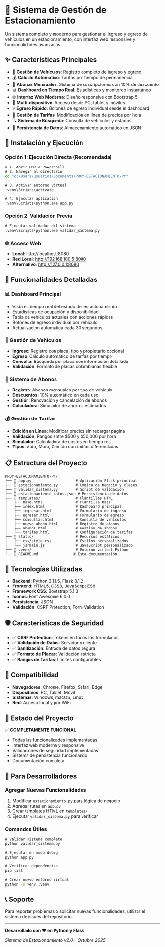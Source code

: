 # 🚗 Sistema de Gestión de Estacionamiento

Un sistema completo y moderno para gestionar el ingreso y egreso de vehículos en un estacionamiento, con interfaz web responsive y funcionalidades avanzadas.

## ✨ Características Principales

- 🚗 **Gestión de Vehículos**: Registro completo de ingreso y egreso
- 💰 **Cálculo Automático**: Tarifas por tiempo de permanencia
- 🎫 **Abonos Mensuales**: Sistema de suscripciones con 10% de descuento
- 📊 **Dashboard en Tiempo Real**: Estadísticas y monitoreo instantáneo  
- 🌐 **Interfaz Web Moderna**: Diseño responsive con Bootstrap 5
- 📱 **Multi-dispositivo**: Acceso desde PC, tablet y móviles
- ⚡ **Egreso Rápido**: Botones de egreso individual desde el dashboard
- 🔧 **Gestión de Tarifas**: Modificación en línea de precios por hora
- 🔍 **Sistema de Búsqueda**: Consulta de vehículos y estados
- 💾 **Persistencia de Datos**: Almacenamiento automático en JSON

## 🚀 Instalación y Ejecución

### Opción 1: Ejecución Directa (Recomendada)

```cmd
# 1. Abrir CMD o PowerShell
# 2. Navegar al directorio
cd "c:\Users\usuario1\Documents\PROY-ESTACIONAMIENTO-PY"

# 3. Activar entorno virtual
.venv\Scripts\activate

# 4. Ejecutar aplicación
.venv\Scripts\python.exe app.py
```

### Opción 2: Validación Previa

```cmd
# Ejecutar validador del sistema
.venv\Scripts\python.exe validar_sistema.py
```

### 🌐 Acceso Web

- **Local**: http://localhost:8080
- **Red Local**: http://192.168.100.5:8080
- **Alternativo**: http://127.0.0.1:8080

## 🎯 Funcionalidades Detalladas

### 📊 Dashboard Principal
- Vista en tiempo real del estado del estacionamiento
- Estadísticas de ocupación y disponibilidad
- Tabla de vehículos actuales con acciones rápidas
- Botones de egreso individual por vehículo
- Actualización automática cada 30 segundos

### 🚗 Gestión de Vehículos
- **Ingreso**: Registro con placa, tipo y propietario opcional
- **Egreso**: Cálculo automático de tarifas por tiempo
- **Consulta**: Búsqueda por placa con información detallada
- **Validación**: Formato de placas colombianas flexible

### 🎫 Sistema de Abonos
- **Registro**: Abonos mensuales por tipo de vehículo
- **Descuentos**: 10% automático en cada uso
- **Gestión**: Renovación y cancelación de abonos
- **Calculadora**: Simulador de ahorros estimados

### 💰 Gestión de Tarifas
- **Edición en Línea**: Modificar precios sin recargar página
- **Validación**: Rangos entre $500 y $50,000 por hora
- **Simulador**: Calculadora de costos en tiempo real
- **Tipos**: Auto, Moto, Camión con tarifas diferenciadas

## 📋 Estructura del Proyecto

```
PROY-ESTACIONAMIENTO-PY/
├── 📄 app.py                    # Aplicación Flask principal
├── 📄 estacionamiento.py        # Lógica de negocio y clases
├── 📄 validar_sistema.py        # Script de validación
├── 📄 estacionamiento_datos.json # Persistencia de datos
├── 📁 templates/                # Plantillas HTML
│   ├── base.html               # Plantilla base
│   ├── index.html              # Dashboard principal
│   ├── ingresar.html           # Formulario de ingreso
│   ├── egresar.html            # Formulario de egreso  
│   ├── consultar.html          # Consulta de vehículos
│   ├── nuevo_abono.html        # Registro de abonos
│   ├── abonos.html             # Gestión de abonos
│   └── tarifas.html            # Configuración de tarifas
├── 📁 static/                   # Recursos estáticos
│   ├── css/style.css           # Estilos personalizados
│   └── js/main.js              # JavaScript personalizado  
├── 📁 .venv/                    # Entorno virtual Python
└── 📄 README.md                # Esta documentación
```

## 🔧 Tecnologías Utilizadas

- **Backend**: Python 3.13.5, Flask 3.1.2
- **Frontend**: HTML5, CSS3, JavaScript ES6
- **Framework CSS**: Bootstrap 5.1.3
- **Iconos**: Font Awesome 6.0.0
- **Persistencia**: JSON
- **Validación**: CSRF Protection, Form Validation

## 🛡️ Características de Seguridad

- ✅ **CSRF Protection**: Tokens en todos los formularios
- ✅ **Validación de Datos**: Servidor y cliente
- ✅ **Sanitización**: Entrada de datos segura
- ✅ **Formato de Placas**: Validación estricta
- ✅ **Rangos de Tarifas**: Límites configurables

## 📱 Compatibilidad

- **Navegadores**: Chrome, Firefox, Safari, Edge
- **Dispositivos**: PC, Tablet, Móvil
- **Sistemas**: Windows, macOS, Linux
- **Red**: Acceso local y por WiFi

## 🎉 Estado del Proyecto

✅ **COMPLETAMENTE FUNCIONAL**
- Todas las funcionalidades implementadas
- Interfaz web moderna y responsive  
- Validaciones de seguridad implementadas
- Sistema de persistencia funcionando
- Documentación completa

## 🚀 Para Desarrolladores

### Agregar Nuevas Funcionalidades
1. Modificar `estacionamiento.py` para lógica de negocio
2. Agregar rutas en `app.py`
3. Crear templates HTML en `templates/`
4. Ejecutar `validar_sistema.py` para verificar

### Comandos Útiles
```cmd
# Validar sistema completo
python validar_sistema.py

# Ejecutar en modo debug
python app.py

# Verificar dependencias
pip list

# Crear nuevo entorno virtual
python -m venv .venv
```

## 📞 Soporte

Para reportar problemas o solicitar nuevas funcionalidades, utilizar el sistema de issues del repositorio.

---

**Desarrollado con ❤️ en Python y Flask**

*Sistema de Estacionamiento v2.0 - Octubre 2025*